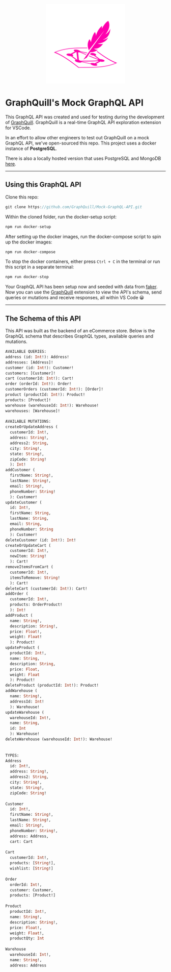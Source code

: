 <p align="center">
  <img width="250px" src="./assets/graphquill-logo.png" />
</p>

# GraphQuill's Mock GraphQL API
This GraphQL API was created and used for testing during the development of [GraphQuill](https://github.com/oslabs-beta/GraphQuill). GraphQuill is a real-time GraphQL API exploration extension for VSCode.

In an effort to allow other engineers to test out GraphQuill on a mock GraphQL API, we've open-sourced this repo. This project uses a docker instance of **PostgreSQL**.

There is also a locally hosted version that uses PostgreSQL and MongoDB [here](https://github.com/GraphQuill/Mock-GraphQL-API-Local).

---

## Using this GraphQL API
Clone this repo: 

```javascript
git clone https://github.com/GraphQuill/Mock-GraphQL-API.git
```

Within the cloned folder, run the docker-setup script:

```javascript
npm run docker-setup
```

After setting up the docker images, run the docker-compose script to spin up the docker images:

```javascript
npm run docker-compose
```

To stop the docker containers, either press `Ctrl + C` in the terminal or run this script in a separate terminal: 

```javascript
npm run docker-stop
```



Your GraphQL API has been setup now and seeded with data from [faker](https://www.npmjs.com/package/faker). Now you can use the [GraphQuill](https://github.com/oslabs-beta/GraphQuill) extension to view the API's schema, send queries or mutations and receive responses, all within VS Code 😀

---
## The Schema of this API

This API was built as the backend of an eCommerce store. Below is the GraphQL schema that describes GraphQL types, available queries and mutations.

```graphql
AVAILABLE QUERIES:
address (id: Int!): Address!
addresses: [Address]!
customer (id: Int!): Customer!
customers: [Customer]!
cart (customerId: Int!): Cart!
order (orderId: Int!): Order!
customerOrders (customerId: Int!): [Order]!
product (productId: Int!): Product!
products: [Product]!
warehouse (warehouseId: Int!): Warehouse!
warehouses: [Warehouse]!

AVAILABLE MUTATIONS:
createOrUpdateAddress (
  customerId: Int!, 
  address: String!, 
  address2: String, 
  city: String!, 
  state: String!, 
  zipCode: String!
  ): Int!
addCustomer (
  firstName: String!, 
  lastName: String!, 
  email: String!, 
  phoneNumber: String!
  ): Customer!
updateCustomer (
  id: Int!, 
  firstName: String, 
  lastName: String, 
  email: String, 
  phoneNumber: String
  ): Customer!
deleteCustomer (id: Int!): Int!
createOrUpdateCart (
  customerId: Int!, 
  newItem: String!
  ): Cart!
removeItemsFromCart (
  customerId: Int!, 
  itemsToRemove: String!
  ): Cart!
deleteCart (customerId: Int!): Cart!
addOrder (
  customerId: Int!, 
  products: OrderProduct!
  ): Int!
addProduct (
  name: String!, 
  description: String!, 
  price: Float!, 
  weight: Float!
  ): Product!
updateProduct (
  productId: Int!, 
  name: String, 
  description: String, 
  price: Float, 
  weight: Float
  ): Product!
deleteProduct (productId: Int!): Product!
addWarehouse (
  name: String!, 
  addressId: Int!
  ): Warehouse!
updateWarehouse (
  warehouseId: Int!, 
  name: String, 
  id: Int
  ): Warehouse!
deleteWarehouse (warehouseId: Int!): Warehouse!


TYPES: 
Address
  id: Int!,
  address: String!,
  address2: String,
  city: String!,
  state: String!,
  zipCode: String!
  
Customer
  id: Int!,
  firstName: String!,
  lastName: String!,
  email: String!,
  phoneNumber: String!,
  address: Address,
  cart: Cart
  
Cart
  customerId: Int!,
  products: [String!],
  wishlist: [String!]
  
Order
  orderId: Int!,
  customer: Customer,
  products: [Product!]
  
Product
  productId: Int!,
  name: String!,
  description: String!,
  price: Float!,
  weight: Float!,
  productQty: Int
  
Warehouse
  warehouseId: Int!,
  name: String!,
  address: Address
```

